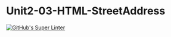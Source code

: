 # Unit2-03-HTML-StreetAddress
[![GitHub's Super Linter](https://github.com/ICS20-Programming-BenT/Unit2-03-HTML-StreetAddress/workflows/GitHub's%20Super%20Linter/badge.svg)](https://github.com/ICS20-Programming-BenT/Unit2-03-HTML-StreetAddress/actions)
